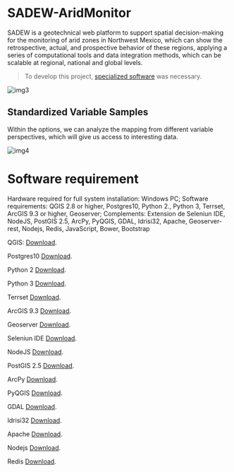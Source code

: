 # SADEW-AridMonitor
SADEW is a geotechnical web platform to support spatial decision-making for the monitoring of arid zones in Northwest Mexico, which can show the retrospective, actual, and prospective behavior of these regions, applying a series of computational tools and data integration methods, which can be scalable at regional, national and global levels.

>To develop this project, [specialized software](https://github.com/perezlidia/SADEW-AridMonitor?tab=readme-ov-file#software-requirement) was necessary.

![img3](https://github.com/user-attachments/assets/c492bd7c-0070-405b-8938-9c624403d28d)

## Standardized Variable Samples

Within the options, we can analyze the mapping from different variable perspectives, which will give us access to interesting data.

![img4](https://github.com/user-attachments/assets/2b52c1f3-dce6-486c-8b6b-64325818cab3)


# Software requirement

Hardware required for full system installation: Windows PC; Software requirements: QGIS 2.8 or higher, Postgres10, Python 2., Python 3, Terrset, ArcGIS 9.3 or higher, Geoserver; Complements: Extension de Seleniun IDE, NodeJS,  PostGIS 2.5, ArcPy, PyQGIS, GDAL, Idrisi32, Apache, Geoserver-rest, Nodejs, Redis, JavaScript, Bower, Bootstrap


QGIS:
[Download](https://qgis.org/download/).

Postgres10
[Download](https://www.postgresql.org/download/).


Python 2
[Download](https://www.python.org/downloads/release/python-272/).

Python 3
[Download](https://www.python.org/downloads/).

Terrset
[Download](https://clarklabs.org/download/).

ArcGIS 9.3
[Download](https://arcgis.software.informer.com/9.3/).

Geoserver
[Download](https://geoserver.org/download/).

Seleniun IDE
[Download](https://chromewebstore.google.com/detail/selenium-ide/mooikfkahbdckldjjndioackbalphokd?hl=es).

NodeJS
[Download](https://nodejs.org/en/download/package-manager).

PostGIS 2.5
[Download](https://postgis.net/2018/09/PostGIS-2.5.0/).

ArcPy
[Download](https://pro.arcgis.com/es/pro-app/latest/arcpy/get-started/installing-arcpy.htm).

PyQGIS
[Download](https://qgis.org/pyqgis/master/).

GDAL
[Download](https://gdal.org/en/latest/download.html).

Idrisi32
[Download](https://idrisi32.software.informer.com).

Apache
[Download](https://httpd.apache.org/download.cgi).

Nodejs
[Download](https://nodejs.org/en/download/package-manager).

Redis
[Download](https://redis.io/downloads/).

